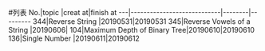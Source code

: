 #列表
No.|topic                       |creat at|finish at
---|----------------------------|--------|---------
344|Reverse String              |20190531|20190531
345|Reverse Vowels of a String  |20190606|
104|Maximum Depth of Binary Tree|20190610|20190610
136|Single Number               |20190611|20190612
